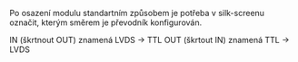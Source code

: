 Po osazení modulu standartním způsobem je potřeba v silk-screenu označit, kterým směrem je převodník konfigurován.

IN (škrtnout OUT) znamená LVDS -> TTL
OUT (škrtout IN) znamená TTL -> LVDS
